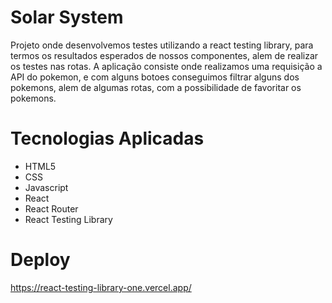 # Solar System
Projeto onde desenvolvemos testes utilizando a react testing library, para termos os resultados esperados de nossos componentes, alem de realizar os testes nas rotas.
A aplicação consiste onde realizamos uma requisição a API do pokemon, e com alguns botoes conseguimos filtrar alguns dos pokemons, alem de algumas rotas, com a possibilidade de favoritar os pokemons.


# Tecnologias Aplicadas

- HTML5
- CSS
- Javascript
- React
- React Router
- React Testing Library

# Deploy
https://react-testing-library-one.vercel.app/

